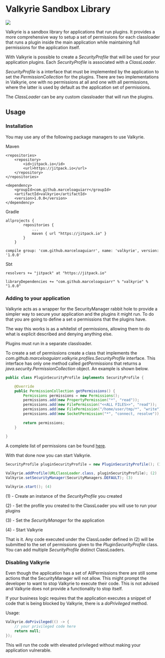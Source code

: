 # Valkyrie Sandbox Library

[![](https://jitpack.io/v/marceloaguiarr/valkyrie.svg)](https://jitpack.io/#marceloaguiarr/valkyrie)

Valkyrie is a sandbox library for applications that run plugins. It provides a more comprehensive way to setup a set of permissions for each classloader that runs a plugin inside the main application while maintaining full permissions for the application itself. 

With Valkyrie is possible to create a _SecurityProfile_ that will be used for your application plugins. Each _SecurityProfile_ is associated with a _ClassLoader_.

_SecurityProfile_ is a interface that must be implemented by the application to set the _PermissionCollection_ for the plugins. There are two implementations in Valkyrie, one with no permissions at all and one with all permissions, where the latter is used by default as the application set of permissions.

The _ClassLoader_ can be any custom classloader that will run the plugins.

## Usage

### Installation
You may use any of the following package managers to use Valkyrie.

Maven
```
<repositories>
    <repository>
        <id>jitpack.io</id>
        <url>https://jitpack.io</url>
    </repository>
</repositories>
```
```
<dependency>
    <groupId>com.github.marceloaguiarr</groupId>
    <artifactId>valkyrie</artifactId>
    <version>1.0.0</version>
</dependency>
```

Gradle
```
allprojects {
        repositories {
            ...
            maven { url "https://jitpack.io" }
        }
    }
```
```
compile group: 'com.github.marceloaguiarr', name: 'valkyrie', version: '1.0.0'
```

Sbt
```
resolvers += "jitpack" at "https://jitpack.io"
```
```
libraryDependencies += "com.github.marceloaguiarr" % "valkyrie" % "1.0.0"
```

### Adding to your application
Valkyrie acts as a wrapper for the SecurityManager rabbit hole to provide a simpler way to secure your application and the plugins it might run. To do that you are going to define a set o permissions that the plugins have.

The way this works is as a whitelist of permissions, allowing them to do what is explicit described and denying anything else.

Plugins must run in a separate classloader.

To create a set of permissions create a class that implements the _com.github.marceloaguiarr.valkyrie.profiles.SecurityProfile_ interface. This interface has only one method called _getPermissions_ that returns a _java.security.PermissionCollection_ object. An example is shown below.

```java
public class PluginSecurityProfile implements SecurityProfile {

    @Override
    public PermissionCollection getPermissions() {
        Permissions permissions = new Permissions();
        permissions.add(new PropertyPermission("*", "read"));
        permissions.add(new FilePermission("<<ALL FILES>>", "read"));
        permissions.add(new FilePermission("/home/user/tmp/*", "write"));
        permissions.add(new SocketPermission("*", "connect, resolve"));
        
        return permissions;
    }
    
}
```

A complete list of permissions can be found [here](https://docs.oracle.com/javase/8/docs/api/java/security/Permission.html).

With that done now you can start Valkyrie.

```java
SecurityProfile pluginSecurityProfile = new PluginSecurityProfile(); (1)

Valkyrie.addProfile(URLClassLoader.class, pluginSecurityProfile); (2)
Valkyrie.setSecurityManager(SecurityManagers.DEFAULT); (3)

Valkyrie.start(); (4)
```

(1) - Create an instance of the _SecurityProfile_ you created

(2) - Set the profile you created to the ClassLoader you will use to run your plugins

(3) - Set the _SecurityManager_ for the application 

(4) - Start Valkyrie

That is it. Any code executed under the ClassLoader defined in (2) will be submitted to the set of permissions given to the _PluginSecurityProfile_ class. You can add multiple _SecurityProfile_ distinct ClassLoaders.

### Disabling Valkyrie

Even though the application has a set of AllPermissions there are still some actions that the SecurityManager will not allow. This might prompt the developer to want to stop Valkyrie to execute their code. This is not advised and Valkyrie does not provide a functionality to stop itself.

If your business logic requires that the application executes a snippet of code that is being blocked by Valkyrie, there is a _doPrivileged_ method.

Usage:

```java
Valkyrie.doPrivileged(() -> {
    // your privileged code here
    return null;
});
```

This will run the code with elevated privileged without making your application vulnerable.
